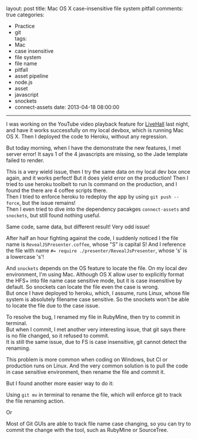 layout: post
title: Mac OS X case-insensitive file system pitfall
comments: true
categories:
  - Practice
  - git  
tags:
  - Mac
  - case insensitive
  - file system
  - file name
  - pitfall
  - asset pipeline
  - node.js
  - asset
  - javascript
  - snockets
  - connect-assets
date: 2013-04-18 08:00:00
---
I was working on the YouTube video playback feature for [LiveHall](http://live-hall.herokuapp.com) last night, and have it works successfully on my local devbox, which is running Mac OS X. Then I deployed the code to Heroku, without any regression.

But today morning, when I have the demonstrate the new features, I met server error! It says 1 of the 4 javascripts are missing, so the Jade template failed to render.

This is a very wield issue, then I try the same data on my local dev box once again, and it works perfect! But it does yield error on the production!   Then I tried to use heroku toolbelt to run ls command on the production, and I found the there are 4 coffee scripts there.  
Then I tried to enforce heroku to redeploy the app by using `git push --force`, but the issue remains!  
Then I even tried to dive into the dependency pacakges `connect-assets` and `snockets`, but still found nothing useful.

Same code, same data, but different result! Very odd issue!

After half an hour fighting against the code, I suddenly noticed I the file name is `RevealJSPresenter.coffee`, whose "S" is capital S! And I reference the file with name `#= require ./presenter/RevealJsPresenter`, whose 's' is a lowercase 's'!

And `snockets` depends on the OS feature to locate the file. On my local dev environment, I'm using Mac. Although OS X allow user to explicitly format the HFS+ into file name case sensitive mode, but it is case insensitive by default. So snockets can locate the file even the case is wrong.  
But once I have deployed to heroku, which, I assume, runs Linux, whose file system is absolutely filename case sensitive. So the snockets won't be able to locate the file due to the case issue.

To resolve the bug, I renamed my file in RubyMine, then try to commit in terminal.  
But when I commit, I met another very interesting issue, that git says there is no file changed, so it refused to commit.  
It is still the same issue, due to FS is case insensitive, git cannot detect the renaming.  

This problem is more common when coding on Windows, but CI or production runs on Linux. And the very common solution is to pull the code in case sensitive environment, then rename the file and commit it.

But I found another more easier way to do it:

Using `git mv` in terminal to rename the file, which will enforce git to track the file renaming action.

Or

Most of Git GUIs are able to track file name case changing, so you can try to commit the change with the tool, such as RubyMine or SourceTree.

